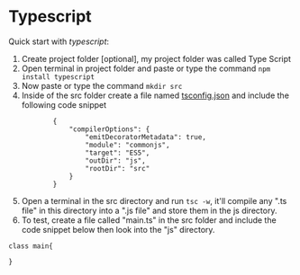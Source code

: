 # Typescript

 Quick start with *typescript*:
 
 1. Create project folder [optional], my project folder was called Type Script
 2. Open terminal in project folder and paste or type the command ```npm install typescript```
 3. Now paste or type the command  ```mkdir src```
 4. Inside of the src folder create a file named [tsconfig.json](http://stackoverflow.com/questions/12799237/how-to-watch-and-compile-all-typescript-sources) and include the following code snippet
 ```            
            {
                "compilerOptions": {
                    "emitDecoratorMetadata": true,
                    "module": "commonjs",
                    "target": "ES5",
                    "outDir": "js",
                    "rootDir": "src"
                }
            }
 ```
 5. Open a terminal in the src directory and run ```tsc -w```, it'll compile any ".ts file" in this directory into a ".js file" and store them in the js directory.
 6. To test, create a file called "main.ts" in the src folder and include the code snippet below then look into the "js" directory.
 ```
 class main{
     
 }
 
 ```